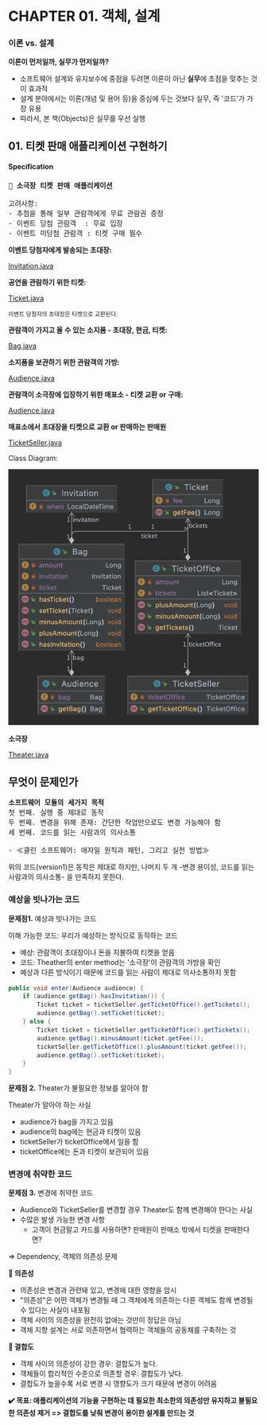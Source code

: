 # CHAPTER 01. 객체, 설계

### 이론 vs. 설계

**이론이 먼저일까, 실무가 먼저일까?**

- 소프트웨어 설계와 유지보수에 중점을 두려면 이론이 아닌 **실무**에 초점을 맞추는 것이 효과적
- 설계 분야에서는 이론(개념 및 용어 등)을 중심에 두는 것보다 실무, 즉 '코드'가 가장 유용
- 따라서, 본 책(Objects)은 실무를 우선 실행

## 01. 티켓 판매 애플리케이션 구현하기

#### Specification

<pre>
<b>📌 소극장 티켓 판매 애플리케이션</b>

고려사항:
- 추첨을 통해 일부 관람객에게 무료 관람권 증정
- 이벤트 당첨 관람객  : 무료 입장   
- 이벤트 미당첨 관람객 : 티켓 구매 필수 
</pre>

**이벤트 당첨자에게 발송되는 초대장:** 

[Invitation.java](./demo/src/com/gngsn/chapter1/v1/Invitation.java)

**공연을 관람하기 위한 티켓:**

[Ticket.java](./demo/src/com/gngsn/chapter1/v1/Ticket.java)

<small>이벤트 당첨자의 초대장은 티켓으로 교환된다.</small>

**관람객이 가지고 올 수 있는 소지품 - 초대장, 현금, 티켓:**

[Bag.java](./demo/src/com/gngsn/chapter1/v1/Bag.java)

**소지품을 보관하기 위한 관람객의 가방:**

[Audience.java](./demo/src/com/gngsn/chapter1/v1/Audience.java)

**관람객이 소극장에 입장하기 위한 매표소 - 티켓 교환 or 구매:**

[Audience.java](./demo/src/com/gngsn/chapter1/v1/TicketOffice.java)


**매표소에서 초대장을 티켓으로 교환 or 판매하는 판매원**

[TicketSeller.java](./demo/src/com/gngsn/chapter1/v1/TicketSeller.java)

Class Diagram:

<img src="./image/v1-class-diagram.png">

**소극장**

[Theater.java](./demo/src/com/gngsn/chapter1/v1/Theater.java)



## 무엇이 문제인가

<pre>
<b>소프트웨어 모듈의 세가지 목적</b>
첫 번째. 실행 중 제대로 동작
두 번째. 변경을 위해 존재: 간단한 작업만으로도 변경 가능해야 함 
세 번째. 코드를 읽는 사람과의 의사소통

- ≪클린 소프트웨어: 애자일 원칙과 패턴, 그리고 실천 방법≫
</pre> 

위의 코드(version1)은 동작은 제대로 하지만, 나머지 두 개 -변경 용이성, 코드를 읽는 사람과의 의사소통- 을 만족하지 못한다.


### 예상을 빗나가는 코드

**문제점1.** 예상과 빗나가는 코드

이해 가능한 코드: 우리가 예상하는 방식으로 동작하는 코드 
- 예상: 관람객이 초대장이나 돈을 지불하여 티켓을 얻음
- 코드: Theather의 enter method는 '소극장'이 관람객의 가방을 확인
- 예상과 다른 방식이기 때문에 코드를 읽는 사람이 제대로 의사소통하지 못함

```java
public void enter(Audience audience) {
    if (audience.getBag().hasInvitation()) {
        Ticket ticket = ticketSeller.getTicketOffice().getTickets();
        audience.getBag().setTicket(ticket);
    } else {
        Ticket ticket = ticketSeller.getTicketOffice().getTickets();
        audience.getBag().minusAmount(ticket.getFee());
        ticketSeller.getTicketOffice().plusAmount(ticket.getFee());
        audience.getBag().setTicket(ticket);
    }
}
```

**문제점 2.** Theater가 불필요한 정보를 알아야 함

Theater가 알아야 하는 사실

- audience가 bag을 가지고 있음
- audience의 bag에는 현금과 티켓이 있음
- ticketSeller가 ticketOffice에서 일을 함
- ticketOffice에는 돈과 티켓이 보관되어 있음


### 변경에 취약한 코드

**문제점 3.** 변경에 취약한 코드

- Audience와 TicketSeller를 변경할 경우 Theater도 함께 변경해야 한다는 사실
- 수많은 발생 가능한 변경 사항
  - 고객이 현금말고 카드를 사용하면? 판매원이 판매소 밖에서 티켓을 판매한다면?

=> Dependency, 객체의 의존성 문제

**📌 의존성**

- 의존성은 변경과 관련돼 있고, 변경에 대한 영향을 암시
- "의존성"은 어떤 객체가 변경될 때 그 객체에게 의존하는 다른 객체도 함께 변경될 수 있다는 사실이 내포됨
- 객체 사이의 의존성을 완전히 없애는 것만이 정답은 아님
- 객체 지향 설계는 서로 의존하면서 협력하는 객체들의 공동체를 구축하는 것

**📌 결합도**

- 객체 사이의 의존성이 강한 경우: 결합도가 높다.
- 객체들이 합리적인 수준으로 의존할 경우: 결합도가 낮다.
- 결합도가 높을수록 서로 변경 시 영향도가 크기 때문에 변경이 어려움  

**✔️ 목표: 애플리케이션의 기능을 구현하는 데 필요한 최소한의 의존성만 유지하고 불필요한 의존성 제거 => 결합도를 낮춰 변경이 용이한 설계를 만드는 것**

